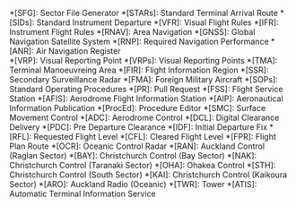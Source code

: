*[SFG]: Sector File Generator 
*[STARs]: Standard Terminal Arrival Route
*[SIDs]: Standard Instrument Departure
*[VFR]: Visual Flight Rules
*[IFR]: Instrument Flight Rules
*[RNAV]: Area Navigation
*[GNSS]: Global Navigation Satellite System
*[RNP]: Required Navigation Performance
*[ANR]: Air Navigation Register   
*[VRP]: Visual Reporting Point
*[VRPs]: Visual Reporting Points
*[TMA]: Terminal Manoeuvreing Area
*[FIR]: Flight Information Region
*[SSR]: Secondary Surveillance Radar
*[FMA]: Foreign Military Aircraft
*[SOPs]: Standard Operating Procedures
*[PR]: Pull Request
*[FSS]: Flight Service Station
*[AFIS]: Aerodrome Flight Information Station
*[AIP]: Aeronautical Information Publication
*[ProcEd]: Procedure Editor
*[SMC]: Surface Movement Control
*[ADC]: Aerodrome Control
*[DCL]: Digital Clearance Delivery
*[PDC]: Pre Departure Clearance 
*[IDF]: Initial Departure Fix
*[RFL]: Requested Flight Level
*[CFL]: Cleared Flight Level
*[FPR]: Flight Plan Route
*[OCR]: Oceanic Control Radar
*[RAN]: Auckland Control (Raglan Sector)
*[BAY]: Christchurch Control (Bay Sector)
*[NAK]: Christchurch Control (Taranaki Sector)
*[OHA]: Ohakea Control
*[STH]: Christchurch Control (South Sector)
*[KAI]: Christchurch Control (Kaikoura Sector)
*[ARO]: Auckland Radio (Oceanic)
*[TWR]: Tower
*[ATIS]: Automatic Terminal Information Service
<!-- ADD Aerodrome Codes -->
